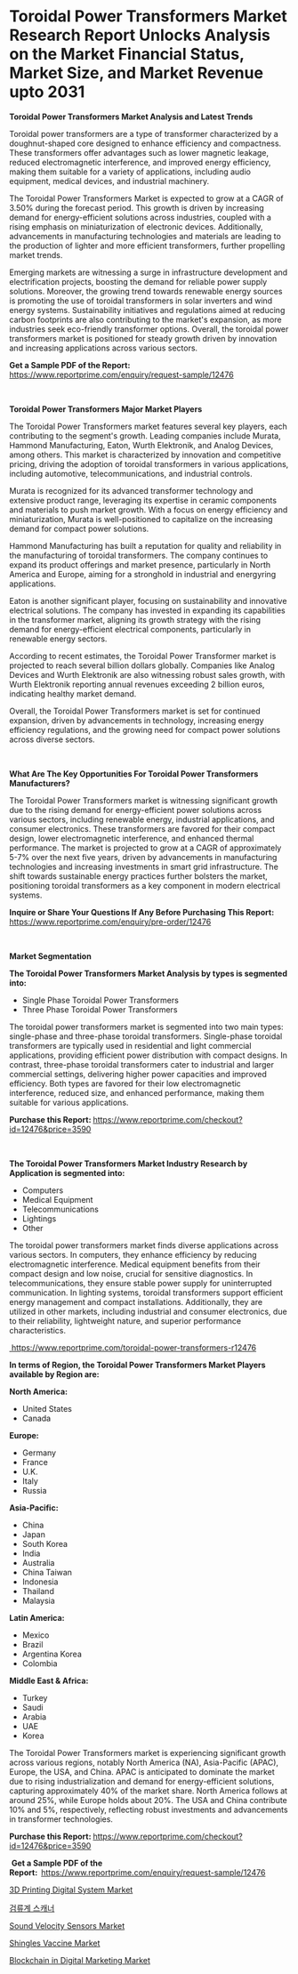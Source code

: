 <p><h1>Toroidal Power Transformers Market Research Report Unlocks Analysis on the Market Financial Status, Market Size, and Market Revenue upto 2031</h1></p><p><strong>Toroidal Power Transformers Market Analysis and Latest Trends</strong></p>
<p><p>Toroidal power transformers are a type of transformer characterized by a doughnut-shaped core designed to enhance efficiency and compactness. These transformers offer advantages such as lower magnetic leakage, reduced electromagnetic interference, and improved energy efficiency, making them suitable for a variety of applications, including audio equipment, medical devices, and industrial machinery.</p><p>The Toroidal Power Transformers Market is expected to grow at a CAGR of 3.50% during the forecast period. This growth is driven by increasing demand for energy-efficient solutions across industries, coupled with a rising emphasis on miniaturization of electronic devices. Additionally, advancements in manufacturing technologies and materials are leading to the production of lighter and more efficient transformers, further propelling market trends.</p><p>Emerging markets are witnessing a surge in infrastructure development and electrification projects, boosting the demand for reliable power supply solutions. Moreover, the growing trend towards renewable energy sources is promoting the use of toroidal transformers in solar inverters and wind energy systems. Sustainability initiatives and regulations aimed at reducing carbon footprints are also contributing to the market's expansion, as more industries seek eco-friendly transformer options. Overall, the toroidal power transformers market is positioned for steady growth driven by innovation and increasing applications across various sectors.</p></p>
<p><strong>Get a Sample PDF of the Report:&nbsp;</strong> <a href="https://www.reportprime.com/enquiry/request-sample/12476">https://www.reportprime.com/enquiry/request-sample/12476</a></p>
<p>&nbsp;</p>
<p><strong>Toroidal Power Transformers Major Market Players</strong></p>
<p><p>The Toroidal Power Transformers market features several key players, each contributing to the segment's growth. Leading companies include Murata, Hammond Manufacturing, Eaton, Wurth Elektronik, and Analog Devices, among others. This market is characterized by innovation and competitive pricing, driving the adoption of toroidal transformers in various applications, including automotive, telecommunications, and industrial controls.</p><p>Murata is recognized for its advanced transformer technology and extensive product range, leveraging its expertise in ceramic components and materials to push market growth. With a focus on energy efficiency and miniaturization, Murata is well-positioned to capitalize on the increasing demand for compact power solutions.</p><p>Hammond Manufacturing has built a reputation for quality and reliability in the manufacturing of toroidal transformers. The company continues to expand its product offerings and market presence, particularly in North America and Europe, aiming for a stronghold in industrial and energyring applications.</p><p>Eaton is another significant player, focusing on sustainability and innovative electrical solutions. The company has invested in expanding its capabilities in the transformer market, aligning its growth strategy with the rising demand for energy-efficient electrical components, particularly in renewable energy sectors.</p><p>According to recent estimates, the Toroidal Power Transformer market is projected to reach several billion dollars globally. Companies like Analog Devices and Wurth Elektronik are also witnessing robust sales growth, with Wurth Elektronik reporting annual revenues exceeding 2 billion euros, indicating healthy market demand.</p><p>Overall, the Toroidal Power Transformers market is set for continued expansion, driven by advancements in technology, increasing energy efficiency regulations, and the growing need for compact power solutions across diverse sectors.</p></p>
<p>&nbsp;</p>
<p><strong>What Are The Key Opportunities For Toroidal Power Transformers Manufacturers?</strong></p>
<p><p>The Toroidal Power Transformers market is witnessing significant growth due to the rising demand for energy-efficient power solutions across various sectors, including renewable energy, industrial applications, and consumer electronics. These transformers are favored for their compact design, lower electromagnetic interference, and enhanced thermal performance. The market is projected to grow at a CAGR of approximately 5-7% over the next five years, driven by advancements in manufacturing technologies and increasing investments in smart grid infrastructure. The shift towards sustainable energy practices further bolsters the market, positioning toroidal transformers as a key component in modern electrical systems.</p></p>
<p><strong>Inquire or Share Your Questions If Any Before Purchasing This Report:</strong> <a href="https://www.reportprime.com/enquiry/pre-order/12476">https://www.reportprime.com/enquiry/pre-order/12476</a></p>
<p>&nbsp;</p>
<p><strong>Market Segmentation</strong></p>
<p><strong>The Toroidal Power Transformers Market Analysis by types is segmented into:</strong></p>
<p><ul><li>Single Phase Toroidal Power Transformers</li><li>Three Phase Toroidal Power Transformers</li></ul></p>
<p><p>The toroidal power transformers market is segmented into two main types: single-phase and three-phase toroidal transformers. Single-phase toroidal transformers are typically used in residential and light commercial applications, providing efficient power distribution with compact designs. In contrast, three-phase toroidal transformers cater to industrial and larger commercial settings, delivering higher power capacities and improved efficiency. Both types are favored for their low electromagnetic interference, reduced size, and enhanced performance, making them suitable for various applications.</p></p>
<p><strong>Purchase this Report:&nbsp;</strong><a href="https://www.reportprime.com/checkout?id=12476&price=3590">https://www.reportprime.com/checkout?id=12476&price=3590</a></p>
<p>&nbsp;</p>
<p><strong>The Toroidal Power Transformers Market Industry Research by Application is segmented into:</strong></p>
<p><ul><li>Computers</li><li>Medical Equipment</li><li>Telecommunications</li><li>Lightings</li><li>Other</li></ul></p>
<p><p>The toroidal power transformers market finds diverse applications across various sectors. In computers, they enhance efficiency by reducing electromagnetic interference. Medical equipment benefits from their compact design and low noise, crucial for sensitive diagnostics. In telecommunications, they ensure stable power supply for uninterrupted communication. In lighting systems, toroidal transformers support efficient energy management and compact installations. Additionally, they are utilized in other markets, including industrial and consumer electronics, due to their reliability, lightweight nature, and superior performance characteristics.</p></p>
<p><a href="https://www.reportprime.com/toroidal-power-transformers-r12476">&nbsp;https://www.reportprime.com/toroidal-power-transformers-r12476</a></p>
<p><strong>In terms of Region, the Toroidal Power Transformers Market Players available by Region are:</strong></p>
<p>
    <p> <strong> North America: </strong>
        <ul>
            <li>United States</li>
            <li>Canada</li>
        </ul>
        </p> 
    <p> <strong> Europe: </strong>
        <ul>
            <li>Germany</li>
            <li>France</li>
            <li>U.K.</li>
            <li>Italy</li>
            <li>Russia</li>
        </ul>
        </p> 
    <p> <strong> Asia-Pacific: </strong>
        <ul>
            <li>China</li>
            <li>Japan</li>
            <li>South Korea</li>
            <li>India</li>
            <li>Australia</li>
            <li>China Taiwan</li>
            <li>Indonesia</li>
            <li>Thailand</li>
            <li>Malaysia</li>
        </ul>
        </p> 
    <p> <strong> Latin America: </strong>
        <ul>
            <li>Mexico</li>
            <li>Brazil</li>
            <li>Argentina Korea</li>
            <li>Colombia</li>
        </ul>
        </p> 
    <p> <strong> Middle East & Africa: </strong>
        <ul>
            <li>Turkey</li>
            <li>Saudi</li>
            <li>Arabia</li>
            <li>UAE</li>
            <li>Korea</li>
        </ul>
    </p>
    </p>
<p><p>The Toroidal Power Transformers market is experiencing significant growth across various regions, notably North America (NA), Asia-Pacific (APAC), Europe, the USA, and China. APAC is anticipated to dominate the market due to rising industrialization and demand for energy-efficient solutions, capturing approximately 40% of the market share. North America follows at around 25%, while Europe holds about 20%. The USA and China contribute 10% and 5%, respectively, reflecting robust investments and advancements in transformer technologies.</p></p>
<p><strong>Purchase this Report: </strong><a href="https://www.reportprime.com/checkout?id=12476&price=3590">https://www.reportprime.com/checkout?id=12476&price=3590</a></p>
<p>&nbsp;<strong>Get a Sample PDF of the Report:&nbsp;&nbsp;</strong><a href="https://www.reportprime.com/enquiry/request-sample/12476">https://www.reportprime.com/enquiry/request-sample/12476</a></p>
<p><strong></strong></p>
<p><p><a href="https://issuu.com/reportprime-2/docs/3d-printing-digital-system-market-s_134cd6e9733e4b">3D Printing Digital System Market</a></p><p><a href="https://medium.com/@ejuynpri79/%EA%B8%80%EB%A1%9C%EB%B2%8C-%EA%B0%88%EB%B0%94%EB%85%B8%EB%AF%B8%ED%84%B0-%EC%8A%A4%EC%BA%90%EB%84%88-%EC%82%B0%EC%97%85-%EC%9C%A0%ED%98%95-%EC%9D%91%EC%9A%A9-%EC%8B%9C%EC%9E%A5-%ED%94%8C%EB%A0%88%EC%9D%B4%EC%96%B4-%EC%A7%80%EC%97%AD-%EC%84%B1%EC%9E%A5-%EB%B6%84%EC%84%9D-%EB%B0%8F-%EB%AF%B8%EB%9E%98-%EC%8B%9C%EB%82%98%EB%A6%AC%EC%98%A4-2024-2031-2053dab46ad4">검류계 스캐너</a></p><p><a href="https://github.com/PeterParrish5/Market-Research-Report-List-6/blob/main/sound-velocity-sensors-market.md">Sound Velocity Sensors Market</a></p><p><a href="https://www.linkedin.com/pulse/shingles-vaccine-market-revolution-2024-2031-trends-qpnye?trackingId=PXaB0l2BTVmVeWTfX9qaCA%3D%3D">Shingles Vaccine Market</a></p><p><a href="https://medium.com/@obiemante_40648/strategic-market-insights-into-the-global-blockchain-in-digital-marketing-market-2024-2031-d2ae52e354a0">Blockchain in Digital Marketing Market</a></p></p>